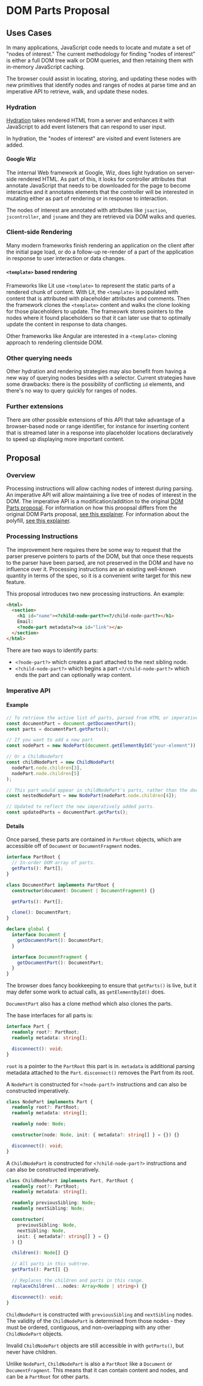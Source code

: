 # DOM Parts Proposal

## Uses Cases

In many applications, JavaScript code needs to locate and mutate a set of "nodes of interest." The current methodology for finding "nodes of interest" is either a full DOM tree walk or DOM queries, and then retaining them with in-memory JavaScript caching.

The browser could assist in locating, storing, and updating these nodes with new primitives that identify nodes and ranges of nodes at parse time and an imperative API to retrieve, walk, and update these nodes.

### Hydration

[Hydration](<https://en.wikipedia.org/wiki/Hydration_(web_development)>) takes rendered HTML from a server and enhances it with JavaScript to add event listeners that can respond to user input.

In hydration, the "nodes of interest" are visited and event listeners are added.

#### Google Wiz

The internal Web framework at Google, Wiz, does light hydration on server-side rendered HTML. As part of this, it looks for controller attributes that annotate JavaScript that needs to be downloaded for the page to become interactive and it annotates elements that the controller will be interested in mutating either as part of rendering or in response to interaction.

The nodes of interest are annotated with attributes like `jsaction`, `jscontroller`, and `jsname` and they are retrieved via DOM walks and queries.

### Client-side Rendering

Many modern frameworks finish rendering an application on the client after the initial page load, or do a follow-up re-render of a part of the application in response to user interaction or data changes.

#### `<template>` based rendering

Frameworks like Lit use `<template>` to represent the static parts of a rendered chunk of content. With Lit, the `<template>` is populated with content that is attributed with placeholder attributes and comments. Then the framework clones the `<template>` content and walks the clone looking for those placeholders to update. The frameowrk stores pointers to the nodes where it found placeholders so that it can later use that to optimally update the content in response to data changes.

Other frameworks like Angular are interested in a `<template>` cloning approach to rendering clientside DOM.

### Other querying needs

Other hydration and rendering strategies may also benefit from having a new way of querying nodes besides with a selector. Current strategies have some drawbacks: there is the possibility of conflicting `id` elements, and there's no way to query quickly for ranges of nodes.

### Further extensions

There are other possible extensions of this API that take advantage of a browser-based node or range identifier, for instance for inserting content that is streamed later in a response into placeholder locations declaratively to speed up displaying more important content.

## Proposal

### Overview

Processing instructions will allow caching nodes of interest during parsing. An imperative API will allow maintaining a live tree of nodes of interest in the DOM. The imperative API is a modification/addition to the original [DOM Parts proposal](https://github.com/WICG/webcomponents/blob/gh-pages/proposals/DOM-Parts.md). For information on how this proopsal differs from the original DOM Parts proposal, [see this explainer](./dom_parts_differences.md). For information about the polyfill, [see this explainer](./polyfill.md).

### Processing Instructions

The improvement here requires there be some way to request that the parser preserve pointers to parts of the DOM, but that once these requests to the parser have been parsed, are not preserved in the DOM and have no influence over it.
Processing instructions are an existing well-known quantity in terms of the spec, so it is a convenient write target for this new feature.

This proposal introduces two new processing instructions. An example:

```html
<html>
  <section>
    <h1 id="name"><?child-node-part?><?/child-node-part?></h1>
    Email:
    <?node-part metadata?><a id="link"></a>
  </section>
</html>
```

There are two ways to identify parts:

- `<?node-part?>` which creates a part attached to the next sibling node.
- `<?child-node-part?>` which begins a part `<?/child-node-part?>` which ends the part and can optionally wrap content.

### Imperative API

#### Example

```js
// To retrieve the active list of parts, parsed from HTML or imperatively.
const documentPart = document.getDocumentPart();
const parts = documentPart.getParts();

// If you want to add a new part
const nodePart = new NodePart(document.getElementById("your-element"));

// Or a ChildNodePart
const childNodePart = new ChildNodePart(
  nodePart.node.children[3],
  nodePart.node.children[5]
);

// This part would appear in childNodePart's parts, rather than the document part.
const nestedNodePart = new NodePart(nodePart.node.children[4]);

// Updated to reflect the new imperatively added parts.
const updatedParts = documentPart.getParts();
```

#### Details

Once parsed, these parts are contained in `PartRoot` objects, which are accessible off of `Document` or `DocumentFragment` nodes.

```ts
interface PartRoot {
  // In-order DOM array of parts.
  getParts(): Part[];
}

class DocumentPart implements PartRoot {
  constructor(document: Document | DocumentFragment) {}

  getParts(): Part[];

  clone(): DocumentPart;
}

declare global {
  interface Document {
    getDocumentPart(): DocumentPart;
  }

  interface DocumentFragment {
    getDocumentPart(): DocumentPart;
  }
}
```

The browser does fancy bookkeeping to ensure that `getParts()` is live, but it may defer some work to actual calls, as `getElementById()` does.

`DocumentPart` also has a clone method which also clones the parts.

The base interfaces for all parts is:

```ts
interface Part {
  readonly root?: PartRoot;
  readonly metadata: string[];

  disconnect(): void;
}
```

`root` is a pointer to the `PartRoot` this part is in. `metadata` is additional parsing metadata attached to the `Part`. `disconnect()` removes the Part from its root.

A `NodePart` is constructed for `<?node-part?>` instructions and can also be constructed imperatively.

```ts
class NodePart implements Part {
  readonly root?: PartRoot;
  readonly metadata: string[];

  readonly node: Node;

  constructor(node: Node, init: { metadata?: string[] } = {}) {}

  disconnect(): void;
}
```

A `ChildNodePart` is constructed for `<?child-node-part?>` instructions and can also be constructed imperatively.

```ts
class ChildNodePart implements Part, PartRoot {
  readonly root?: PartRoot;
  readonly metadata: string[];

  readonly previousSibling: Node;
  readonly nextSibling: Node;

  constructor(
    previousSibling: Node,
    nextSibling: Node,
    init: { metadata?: string[] } = {}
  ) {}

  children(): Node[] {}

  // All parts in this subtree.
  getParts(): Part[] {}

  // Replaces the children and parts in this range.
  replaceChildren(...nodes: Array<Node | string>) {}

  disconnect(): void;
}
```

`ChildNodePart` is constructed with `previousSibling` and `nextSibling` nodes. The validity of the `ChildNodePart` is determined from those nodes - they must be ordered, contiguous, and non-overlapping with any other `ChildNodePart` objects.

Invalid `ChildNodePart` objects are still accessible in with `getParts()`, but never have children.

Unlike `NodePart`, `ChildNodePart` is also a `PartRoot` like a `Document` or `DocumentFragment`. This means that it can contain content and nodes, and can be a `PartRoot` for other parts.
